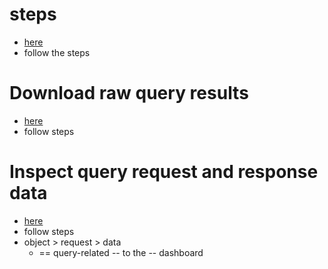 # steps
* [here](https://play.grafana.org/d/000000016/time-series-graphs?orgId=1&from=now-1h&to=now&timezone=browser)
* follow the steps

# Download raw query results
* [here](https://play.grafana.org/d/000000016/time-series-graphs?orgId=1&from=now-1h&to=now&timezone=browser)
* follow steps

# Inspect query request and response data
* [here](https://play.grafana.org/d/000000016/time-series-graphs?orgId=1&from=now-1h&to=now&timezone=browser)
* follow steps
* object > request > data
  * == query-related -- to the -- dashboard
